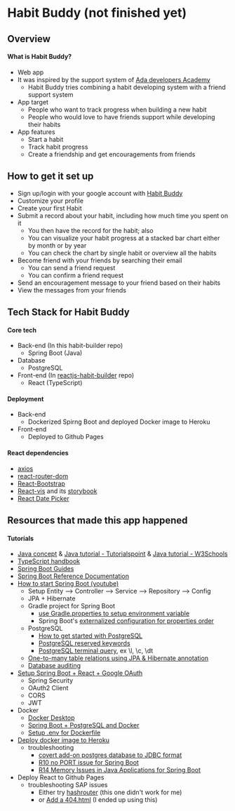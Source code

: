 # Habit Buddy (not finished yet)
## Overview 
#### What is Habit Buddy?
* Web app
* It was inspired by the support system of [Ada developers Academy](https://adadevelopersacademy.org/)
  * Habit Buddy tries combining a habit developing system with a friend support system
* App target
  * People who want to track progress when building a new habit
  * People who would love to have friends support while developing their habits
* App features 
  * Start a habit
  * Track habit progress
  * Create a friendship and get encouragements from friends
## How to get it set up
* Sign up/login with your google account with [Habit Buddy](https://ichbinorange.github.io/reactjs-habit-builder/)
* Customize your profile
* Create your first Habit
* Submit a record about your habit, including how much time you spent on it
  * You then have the record for the habit; also
  * You can visualize your habit progress at a stacked bar chart either by month or by year
  * You can check the chart by single habit or overview all the habits
* Become friend with your friends by searching their email
  * You can send a friend request
  * You can confirm a friend request 
* Send an encouragement message to your friend based on their habits
* View the messages from your friends
## Tech Stack for Habit Buddy
#### Core tech
* Back-end (In this habit-builder repo)
  * Spring Boot (Java)
* Database
  * PostgreSQL
* Front-end (In [reactjs-habit-builder](https://github.com/ichbinorange/reactjs-habit-builder) repo)
  * React (TypeScript)
#### Deployment
* Back-end
  * Dockerized Spirng Boot and deployed Docker image to Heroku
* Front-end
  * Deployed to Github Pages
#### React dependencies
* [axios](https://www.npmjs.com/package/axios)
* [react-router-dom](https://www.npmjs.com/package/react-router-dom)
* [React-Bootstrap](https://www.npmjs.com/package/react-bootstrap)
* [React-vis](https://www.npmjs.com/package/react-vis) and its [storybook](http://uber.github.io/react-vis/website/dist/storybook/)
* [React Date Picker](https://www.npmjs.com/package/react-datepicker)
## Resources that made this app happened
#### Tutorials
* [Java concept](https://docs.oracle.com/javase/tutorial/) & [Java tutorial - Tutorialspoint](https://www.tutorialspoint.com/java/index.htm) & [Java tutorial - W3Schools](https://www.w3schools.com/java/default.asp)  
* [TypeScript handbook](https://www.typescriptlang.org/) 
* [Spring Boot Guides](https://spring.io/guides)
* [Spring Boot Reference Documentation](https://docs.spring.io/spring-boot/docs/current/reference/htmlsingle/)
* [How to start Spring Boot (youtube)](https://www.youtube.com/watch?v=9SGDpanrc8U)
  * Setup Entity --> Controller --> Service --> Repository --> Config
  * JPA + Hibernate
  * Gradle project for Spring Boot
    * [use Gradle.properties to setup environment variable](https://docs.gradle.org/current/userguide/build_environment.html)
    * Spring Boot's [externalized configuration for properties order](https://docs.spring.io/spring-boot/docs/current/reference/htmlsingle/#boot-features-external-config)
  * PostgreSQL 
    * [How to get started with PostgreSQL](https://www.freecodecamp.org/news/how-to-get-started-with-postgresql-9d3bc1dd1b11/)
    * [PostgreSQL reserved keywords](https://www.postgresql.org/docs/8.1/sql-keywords-appendix.html)
    * [PostgreSQL terminal query](https://www.postgresql.org/docs/8.3/app-psql.html), ex \l, \c, \dt
  * [One-to-many table relations using JPA & Hibernate annotation](https://medium.com/@rajibrath20/the-best-way-to-map-a-onetomany-relationship-with-jpa-and-hibernate-dbbf6dba00d3)
  * [Database auditing](https://springbootdev.com/2018/03/13/spring-data-jpa-auditing-with-createdby-createddate-lastmodifiedby-and-lastmodifieddate/)
* [Setup Spring Boot + React + Google OAuth](https://www.callicoder.com/spring-boot-security-oauth2-social-login-part-1/)
  * Spring Security
  * OAuth2 Client
  * CORS
  * JWT 
* Docker
  * [Docker Desktop](https://docs.docker.com/docker-for-mac/install/) 
  * [Spring Boot + PostgreSQL and Docker](https://www.baeldung.com/spring-boot-postgresql-docker)
  * [Setup .env for Dockerfile](https://docs.docker.com/compose/environment-variables/)
* [Deploy docker image to Heroku](https://devcenter.heroku.com/articles/container-registry-and-runtime)
  * troubleshooting 
    * [covert add-on postgres database to JDBC format](https://devcenter.heroku.com/articles/connecting-to-relational-databases-on-heroku-with-java)
    * [R10 no PORT issue for Spring Boot](https://devcenter.heroku.com/articles/setting-the-http-port-for-java-applications#spring-boot)
    * [R14 Memory Issues in Java Applications for Spring Boot](https://devcenter.heroku.com/articles/java-memory-issues)
* Deploy React to Github Pages
  * troubleshooting SAP issues 
    * Either try [hashrouter](https://daryllwong.medium.com/github-pages-does-not-work-for-me-f9d48fd44a5f) (this one didn't work for me)
    * or [Add a 404.html](https://github.com/rafgraph/spa-github-pages) (I ended up using this)
